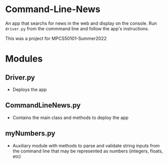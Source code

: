 # Command-Line-News

An app that searchs for news in the web and display on the console. Run `driver.py` from the commmand line and follow the app's instructions.

This was a project for MPCS50101-Summer2022


# Modules

## Driver.py
- Deploys the app

## CommandLineNews.py
- Contains the main class and methods to deploy the app

## myNumbers.py
- Auxiliary module with methods to parse and validate string inputs from the command line that may be represented as numbers (integers, floats, etc)



